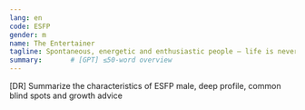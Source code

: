 ```yaml
---
lang: en
code: ESFP
gender: m
name: The Entertainer
tagline: Spontaneous, energetic and enthusiastic people – life is never boring around them.
summary:       # [GPT] ≤50-word overview
---
```


[DR] Summarize the characteristics of ESFP male, deep profile, common blind spots and growth advice

